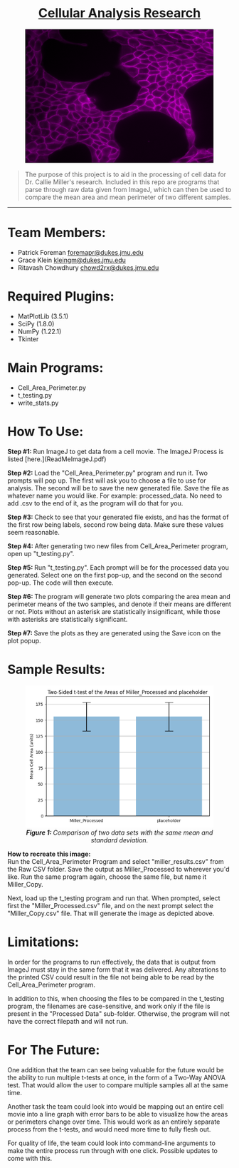 # <center> <ins> Cellular Analysis Research </ins> </center>

<center> <figure> 
    <img src="./Saved Images/cell_image.PNG"
         alt="Comparison"
    width="500" height="300">
</figure> </center>

> The purpose of this project is to aid in the processing
> of cell data for Dr. Callie Miller's research. Included
> in this repo are programs that parse through raw data
> given from ImageJ, which can then be used to compare the
> mean area and mean perimeter of two different samples.
<hr>

# <a name="team-members"></a>Team Members:
* Patrick Foreman <foremapr@dukes.jmu.edu>
* Grace Klein <kleingm@dukes.jmu.edu>
* Ritavash Chowdhury <chowd2rx@dukes.jmu.edu>

# <a name="required-plugins"></a>Required Plugins:
* MatPlotLib (3.5.1)
* SciPy (1.8.0)
* NumPy (1.22.1)
* Tkinter

# <a name="main-programs"></a>Main Programs:
* Cell_Area_Perimeter.py
* t_testing.py
* write_stats.py

# <a name="how-to-use:"></a>How To Use:
<p> <strong> Step #1: </strong> Run ImageJ to get data from a cell movie.
The ImageJ Process is listed [here.](ReadMeImageJ.pdf) </p>

<p> <strong> Step #2: </strong> Load the "Cell_Area_Perimeter.py" program
and run it. Two prompts will pop up. The first will ask you to choose a file
to use for analysis. The second will be to save the new generated file. Save 
the file as whatever name you would like. For example: processed_data.
No need to add .csv to the end of it, as the program will do that for you.</p>

<p> <strong> Step #3: </strong> Check to see that your generated file exists,
and has the format of the first row being labels, second row being data. Make
sure these values seem reasonable.</p>

<p> <strong> Step #4: </strong> After generating two new files from 
Cell_Area_Perimeter program, open up "t_testing.py".</p>

<p> <strong> Step #5: </strong> Run "t_testing.py". Each prompt will be 
for the processed data you generated. Select one on the first pop-up, and
the second on the second pop-up. The code will then execute.</p>

<p> <strong> Step #6: </strong> The program will generate two plots 
comparing the area mean and perimeter means of the two 
samples, and denote if their means are different or not.
Plots without an asterisk are statistically insignificant,
while those with asterisks are statistically significant.</p>

<p> <strong> Step #7: </strong> Save the plots as they are 
generated using the Save icon on the plot popup.</p>

# <a name="sample-results:"></a>Sample Results:

<figure>
    <img src="./Saved Images/same_same.png"
         alt="Comparison">
    <figcaption> <center> <em> <strong> Figure 1: 
</strong> Comparison of two data sets with the same mean and
standard deviation. </em> </center> </figcaption>
</figure>

<p> <strong> How to recreate this image: </strong> <br>
Run the Cell_Area_Perimeter Program and select "miller_results.csv"
from the Raw CSV folder. Save the output as Miller_Processed
to wherever you'd like. Run the same program again, choose the same 
file, but name it Miller_Copy. </p>

<p>Next, load up the t_testing program and run that. When 
prompted, select first the "Miller_Processed.csv" file, and 
on the next prompt select the "Miller_Copy.csv" file. That
will generate the image as depicted above.</p>


# <a name="limitations:"></a>Limitations:
In order for the programs to run effectively, the data
that is output from ImageJ must stay in the same form 
that it was delivered. Any alterations to the printed CSV
could result in the file not being able to be read by the
Cell_Area_Perimeter program. <br>

In addition to this, when choosing the files to be
compared in the t_testing program, the filenames are
case-sensitive, and work only if the file is present in
the "Processed Data" sub-folder. Otherwise, the program
will not have the correct filepath and will not run.

# <a name="for-the-future:"></a>For The Future:
<p> One addition that the team can see being valuable for the
future would be the ability to run multiple t-tests at
once, in the form of a Two-Way ANOVA test. That would 
allow the user to compare multiple samples all at the 
same time. </p>

<p> Another task the team could look into would be mapping out
an entire cell movie into a line graph with error bars to
be able to visualize how the areas or perimeters change 
over time. This would work as an entirely separate process
from the t-tests, and would need more time to fully flesh 
out.</p>

<p> For quality of life, the team could look into command-line
arguments to make the entire process run through with one click.
Possible updates to come with this. </p>
